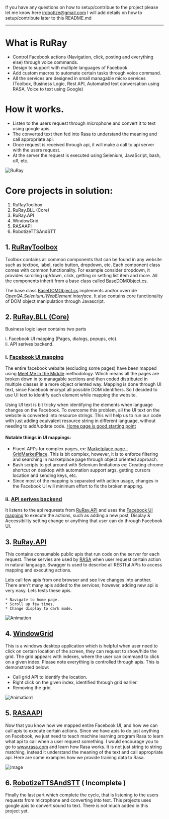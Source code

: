 If you have any questions on how to setup/contribue to the project please let me know here irobotize@gmail.com
I will add details on how to setup/contribute later to this README.md

______________

# What is RuRay
* Control Facebook actions (Navigation, click, posting and everything else) through voice commands.
* Design to support with multiple languages of Facebook.
* Add custom macros to automate certain tasks through voice command.
* All the services are designed in small managable micro services (Toolbox, Business Logic, Rest API, Automated text conversation using RASA, Voice to text using Google)

# How it works. 
* Listen to the users request through microphone and convert it to text using google apis.
* The converted text then fed into Rasa to understand the meaning and call appropriate api.
* Once request is received through api, it will make a call to api server with the users request.
* At the server the request is executed using Selenium, JavaScript, bash, c#, etc.

![RuRay](https://user-images.githubusercontent.com/83523058/126584597-1935350a-e52f-4cd0-b38d-7737083f0213.png)

# Core projects in solution:
1. RuRayToolbox
2. RuRay.BLL (Core)
3. RuRay.API
4. WindowGrid
5. RASAAPI
6. RobotizeTTSAndSTT

## 1. [RuRayToolbox](https://github.com/IRobotizeInternet/RuRay/tree/master/RuRayToolbox)
Toolbox contains all common components that can be found in any website such as textbox, label, radio button, dropdown, etc. Each component class comes with common functionality. For example consider dropdown, it provides scrolling up/down, click, getting or setting list item and more. All the components inherit from a base class called [BaseDOMObject.cs](https://github.com/IRobotizeInternet/RuRay/blob/master/RuRayToolbox/Controls/BaseDOMObject.cs).

The base class [BaseDOMObject.cs](https://github.com/IRobotizeInternet/RuRay/blob/master/RuRayToolbox/Controls/BaseDOMObject.cs) implements and/or override _OpenQA.Selenium.IWebElement interface_. It also contains core functionality of DOM object manipulation through Javascript. 

## 2. [RuRay.BLL (Core)](https://github.com/IRobotizeInternet/RuRay/tree/master/RuRay/RuRay.BLL)
Business logic layer contains two parts 

  i. Facebook UI mapping (Pages, dialogs, popups, etc).                                                                                                    
  ii. API serives backend. 
  
 ### i. [Facebook UI mapping](https://github.com/IRobotizeInternet/RuRay/tree/master/RuRay/RuRay.BLL/App)
The entire facebook website (excluding some pages) have been mapped using [Meet Me In the Middle](https://github.com/IRobotizeInternet/Meet-me-In-the-Middle) methodology. Which means all the pages are broken down in to managable sections and then coded distributed in multiple classes in a more object oriented way. Mapping is done through UI text, since Facebook encrypt all possible DOM identifiers. So I decided to use UI text to identify each element while mapping the website.

Using UI text is bit tricky when identifying the elements when language changes on the Facebook. To overcome this problem, all the UI text on the website is converted into resource strings. This will help us to run our code with just adding equivalent resource string in different language, without needing to add/update code. [Home page is good starting point](https://github.com/IRobotizeInternet/RuRay/blob/master/RuRay/RuRay.BLL/App/LoggedIn/Pages/Home/PageHome.cs) 

#### Notable things in UI mappings:
* Fluent API's for complex pages, ex: [Marketplace page - GridMarketPlace](https://github.com/IRobotizeInternet/RuRay/tree/master/RuRay/RuRay.BLL/App/LoggedIn/Pages/Marketplace/GridMarketPlace). This is bit complex, however, it is to enforce filtering and searching in marketplace page through object oriented approach.
* Bash scripts to get around with Selenium limitations ex: Creating chrome shortcut on desktop with automation support args, getting cursors location and sending keys, etc.
* Since most of the mapping is separated with action usage, changes in the Facebook UI will minimum effort to fix the broken mapping. 

### ii. [API serives backend](https://github.com/IRobotizeInternet/RuRay/tree/master/RuRay/RuRay.BLL/Services)
It listens to the api requrests from [RuRay.API](https://github.com/IRobotizeInternet/RuRay/tree/master/RuRay/RuRay.API) and uses the [Facebook UI mapping](https://github.com/IRobotizeInternet/RuRay/tree/master/RuRay/RuRay.BLL/App) to execute the actions, such as adding a new post, Display & Accessibility setting change or anything that user can do through Facebook UI.  

## 3. [RuRay.API](https://github.com/IRobotizeInternet/RuRay/tree/master/RuRay/RuRay.API)
This contains consumable public apis that run code on the server for each request. These servies are used by [RASA](www.rasa.com) when user request certain action in natural language. Swagger is used to describe all RESTful APIs to access mapping and executing actions.

Lets call few apis from one browser and see live changes into another. There aren't many apis added to the services; however, adding new api is very easy. Lets tests these apis.

    * Navigate to home page.
    * Scroll up few times.
    * Change display to dark mode. 

![Animation](https://user-images.githubusercontent.com/83523058/139616831-613e795b-4853-4f71-8ec8-292abed97ea2.gif)


## 4. [WindowGrid](https://github.com/IRobotizeInternet/RuRay/tree/master/WindowGrid)

This is a windows desktop application which is helpful when user need to click on certain location of the screen, they can request to show/hide the grid. The grid appears with indexes, where the user can command to click on a given index. Please note everything is controlled through apis. This is demonstrated below:


* Call grid API to identify the location.
* Right click on the given index, identified through grid earlier.
* Removing the grid.

![Animation1](https://user-images.githubusercontent.com/83523058/139618333-02485928-6345-4a44-a4fd-17dbe4c10dcb.gif)

## 5. [RASAAPI](https://github.com/IRobotizeInternet/RuRay/tree/master/RASAAPI)

Now that you know how we mapped entire Facebook UI, and how we can call apis to execute certain actions. Since we have apis to do just anything on Facebook, we just need to teach machine learning program Rasa to learn what api to call when a user request something. I would encourage you to go to www.rasa.com and learn how Rasa works. It is not just string to string matching, instead it understand the meaning of the text and call appropriate api.
Here are some examples how we provide training data to Rasa.

![image](https://user-images.githubusercontent.com/83523058/139623164-1e8864a0-9888-4e9b-8413-c181304e80fb.png)

## 6. [RobotizeTTSAndSTT](https://github.com/IRobotizeInternet/RuRay/tree/master/RuRayTTS) ( Incomplete )
Finally the last part which complete the cycle, that is listening to the users requests from microphone and converting into text. This projects uses google 
apis to convert sound to text. There is not much added in this project yet.



